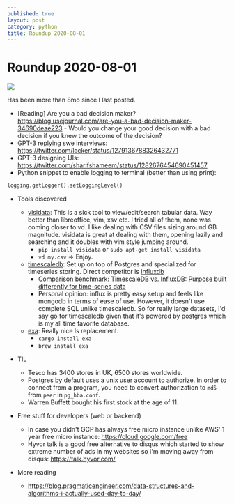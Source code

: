 ```yaml
---
published: true
layout: post
category: python
title: Roundup 2020-08-01
---
```

# Roundup 2020-08-01

![](https://devdala.files.wordpress.com/2020/08/6jhvdj3i2a751.jpg)

Has been more than 8mo since I last posted.

- [Reading] Are you a bad decision maker? https://blog.usejournal.com/are-you-a-bad-decision-maker-34690deae223
		- Would you change your good decision with a bad decision if you knew the outcome of the decision?
- GPT-3 replying swe interviews: https://twitter.com/lacker/status/1279136788326432771
- GPT-3 designing UIs: https://twitter.com/sharifshameem/status/1282676454690451457
- Python snippet to enable logging to terminal (better than using print): 

```python
logging.getLogger().setLoggingLevel()
```

- Tools discovered
	- [visidata](https://www.visidata.org/): This is a sick tool to view/edit/search tabular data. Way better than libreoffice, vim, xsv etc. I tried all of them, none was coming closer to vd. I like dealing with CSV files sizing around GB magnitude. visidata is great at dealing with them, opening lazily and searching and it doubles with vim style jumping around.
		- `pip install visidata` or `sudo apt-get install visidata`
		- `vd my.csv` => Enjoy.
	- [timescaledb](https://www.timescale.com/): Set up on top of Postgres and specialized for timeseries storing. Direct competitor is [influxdb](https://www.influxdata.com/)
		- [Comparison benchmark: TimescaleDB vs. InfluxDB: Purpose built differently for time-series data](https://blog.timescale.com/blog/timescaledb-vs-influxdb-for-time-series-data-timescale-influx-sql-nosql-36489299877/)
		- Personal opinion: influx is pretty easy setup and feels like mongodb in terms of ease of use. However, it doesn't use complete SQL unlike timescaledb. So for really large datasets, I'd say go for timescaledb given that it's powered by postgres which is my all time favorite database.
	- [exa](https://github.com/ogham/exa): Really nice ls replacement.
		- `cargo install exa`
		- `brew install exa`
- TIL
	- Tesco has 3400 stores in UK, 6500 stores worldwide.
	- Postgres by default uses a unix user account to authorize. In order to connect from a program, you need to convert authorization to `md5` from `peer` in `pg_hba.conf`.
    - Warren Buffett bought his first stock at the age of 11.

- Free stuff for developers (web or backend)
	- In case you didn't GCP has always free micro instance unlike AWS' 1 year free micro instance: https://cloud.google.com/free
	- Hyvor talk is a good free alternative to disqus which started to show extreme number of ads in my websites so i'm moving away from disqus: https://talk.hyvor.com/
- More reading
	- https://blog.pragmaticengineer.com/data-structures-and-algorithms-i-actually-used-day-to-day/
